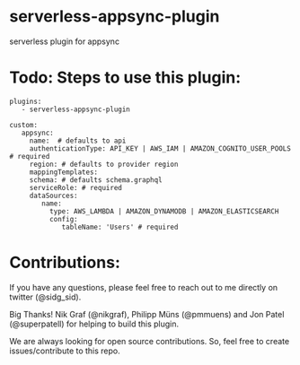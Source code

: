 # serverless-appsync-plugin
serverless plugin for appsync

# Todo: Steps to use this plugin:

```
plugins:
   - serverless-appsync-plugin

custom:
   appsync:
     name:  # defaults to api
     authenticationType: API_KEY | AWS_IAM | AMAZON_COGNITO_USER_POOLS # required
     region: # defaults to provider region
     mappingTemplates: 
     schema: # defaults schema.graphql
     serviceRole: # required
     dataSources:
        name:
          type: AWS_LAMBDA | AMAZON_DYNAMODB | AMAZON_ELASTICSEARCH
          config:
             tableName: 'Users' # required
```

# Contributions:

If you have any questions, please feel free to reach out to me directly on twitter (@sidg_sid).

Big Thanks! Nik Graf (@nikgraf), Philipp Müns (@pmmuens) and Jon Patel (@superpatell) for helping to build this plugin.

We are always looking for open source contributions. So, feel free to create issues/contribute to this repo.
